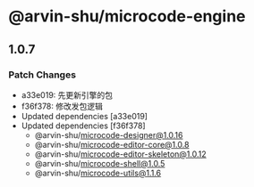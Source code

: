 # @arvin-shu/microcode-engine

## 1.0.7

### Patch Changes

- a33e019: 先更新引擎的包
- f36f378: 修改发包逻辑
- Updated dependencies [a33e019]
- Updated dependencies [f36f378]
  - @arvin-shu/microcode-designer@1.0.16
  - @arvin-shu/microcode-editor-core@1.0.8
  - @arvin-shu/microcode-editor-skeleton@1.0.12
  - @arvin-shu/microcode-shell@1.0.5
  - @arvin-shu/microcode-utils@1.1.6
